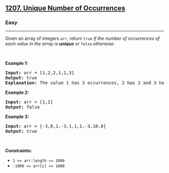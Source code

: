 <h2><a href="https://leetcode.com/problems/unique-number-of-occurrences/">1207. Unique Number of Occurrences</a></h2><h3>Easy</h3><hr><div data-immersive-translate-walked="1074cb87-83b3-4ad4-b636-3e2eaca4e4f0"><p data-immersive-translate-walked="1074cb87-83b3-4ad4-b636-3e2eaca4e4f0" data-immersive-translate-paragraph="1">Given an array of integers <code data-immersive-translate-walked="1074cb87-83b3-4ad4-b636-3e2eaca4e4f0">arr</code>, return <code data-immersive-translate-walked="1074cb87-83b3-4ad4-b636-3e2eaca4e4f0">true</code> <em data-immersive-translate-walked="1074cb87-83b3-4ad4-b636-3e2eaca4e4f0">if the number of occurrences of each value in the array is <strong data-immersive-translate-walked="1074cb87-83b3-4ad4-b636-3e2eaca4e4f0">unique</strong> or </em><code data-immersive-translate-walked="1074cb87-83b3-4ad4-b636-3e2eaca4e4f0">false</code><em data-immersive-translate-walked="1074cb87-83b3-4ad4-b636-3e2eaca4e4f0"> otherwise</em>.</p>

<p data-immersive-translate-walked="1074cb87-83b3-4ad4-b636-3e2eaca4e4f0">&nbsp;</p>
<p data-immersive-translate-walked="1074cb87-83b3-4ad4-b636-3e2eaca4e4f0"><strong class="example" data-immersive-translate-walked="1074cb87-83b3-4ad4-b636-3e2eaca4e4f0" data-immersive-translate-paragraph="1">Example 1:</strong></p>

<pre><strong>Input:</strong> arr = [1,2,2,1,1,3]
<strong>Output:</strong> true
<strong>Explanation:</strong>&nbsp;The value 1 has 3 occurrences, 2 has 2 and 3 has 1. No two values have the same number of occurrences.</pre>

<p data-immersive-translate-walked="1074cb87-83b3-4ad4-b636-3e2eaca4e4f0"><strong class="example" data-immersive-translate-walked="1074cb87-83b3-4ad4-b636-3e2eaca4e4f0" data-immersive-translate-paragraph="1">Example 2:</strong></p>

<pre><strong>Input:</strong> arr = [1,2]
<strong>Output:</strong> false
</pre>

<p data-immersive-translate-walked="1074cb87-83b3-4ad4-b636-3e2eaca4e4f0"><strong class="example" data-immersive-translate-walked="1074cb87-83b3-4ad4-b636-3e2eaca4e4f0" data-immersive-translate-paragraph="1">Example 3:</strong></p>

<pre><strong>Input:</strong> arr = [-3,0,1,-3,1,1,1,-3,10,0]
<strong>Output:</strong> true
</pre>

<p data-immersive-translate-walked="1074cb87-83b3-4ad4-b636-3e2eaca4e4f0">&nbsp;</p>
<p data-immersive-translate-walked="1074cb87-83b3-4ad4-b636-3e2eaca4e4f0"><strong data-immersive-translate-walked="1074cb87-83b3-4ad4-b636-3e2eaca4e4f0" data-immersive-translate-paragraph="1">Constraints:</strong></p>

<ul data-immersive-translate-walked="1074cb87-83b3-4ad4-b636-3e2eaca4e4f0">
	<li data-immersive-translate-walked="1074cb87-83b3-4ad4-b636-3e2eaca4e4f0"><code data-immersive-translate-walked="1074cb87-83b3-4ad4-b636-3e2eaca4e4f0">1 &lt;= arr.length &lt;= 1000</code></li>
	<li data-immersive-translate-walked="1074cb87-83b3-4ad4-b636-3e2eaca4e4f0"><code data-immersive-translate-walked="1074cb87-83b3-4ad4-b636-3e2eaca4e4f0">-1000 &lt;= arr[i] &lt;= 1000</code></li>
</ul>
</div>
